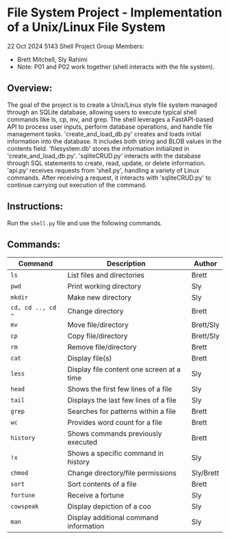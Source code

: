 # File System Project - Implementation of a Unix/Linux File System
22 Oct 2024
5143 Shell Project
Group Members:
- Brett Mitchell, Sly Rahimi
- Note: P01 and P02 work together (shell interacts with the file system).

## Overview:
The goal of the project is to create a Unix/Linux style file system managed through an SQLite database, allowing users to execute typical shell commands like ls, cp, mv, and grep. The shell leverages a FastAPI-based API to process user inputs, perform database operations, and handle file management tasks.
'create_and_load_db.py' creates and loads initial information into the database. It includes both string and BLOB values in the contents field.
'filesystem.db' stores the information initialized in 'create_and_load_db.py'.
'sqliteCRUD.py' interacts with the database through SQL statements to create, read, update, or delete information.
'api.py' receives requests from 'shell.py', handling a variety of Linux commands. After receiving a request, it interacts with 'sqliteCRUD.py' to continue carrying out execution of the command.

## Instructions:
Run the `shell.py` file and use the following commands.

## Commands:
| Command  | Description                  | Author   |
|----------|------------------------------|----------|
| `ls`     | List files and directories    | Brett |
| `pwd`    | Print working directory       | Sly |
| `mkdir`  | Make new directory            | Sly |
| `cd, cd .., cd ~`     | Change directory | Brett |
| `mv`      | Move file/directory          | Brett/Sly |
| `cp`      | Copy file/directory          | Brett/Sly |
| `rm`      | Remove file/directory        | Brett |
| `cat`     | Display file(s)              | Brett |
| `less`    | Display file content one screen at a time | Sly |
| `head` | Shows the first few lines of a file | Sly |
| `tail` | Displays the last few lines of a file | Sly |
| `grep` | Searches for patterns within a file | Brett |
| `wc` | Provides word count for a file | Brett |
| `history` | Shows commands previously executed | Brett |
| `!x` | Shows a specific command in history | Sly |
| `chmod` | Change directory/file permissions | Sly/Brett |
| `sort` | Sort contents of a file            | Brett |
| `fortune` | Receive a fortune               | Sly |
| `cowspeak` | Display depiction of a coo    | Sly |
| `man` | Display additional command information | Sly |
